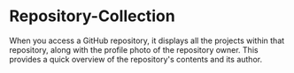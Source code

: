 # Repository-Collection
When you access a GitHub repository, it displays all the projects within that repository, along with the profile photo of the repository owner. This provides a quick overview of the repository's contents and its author.

